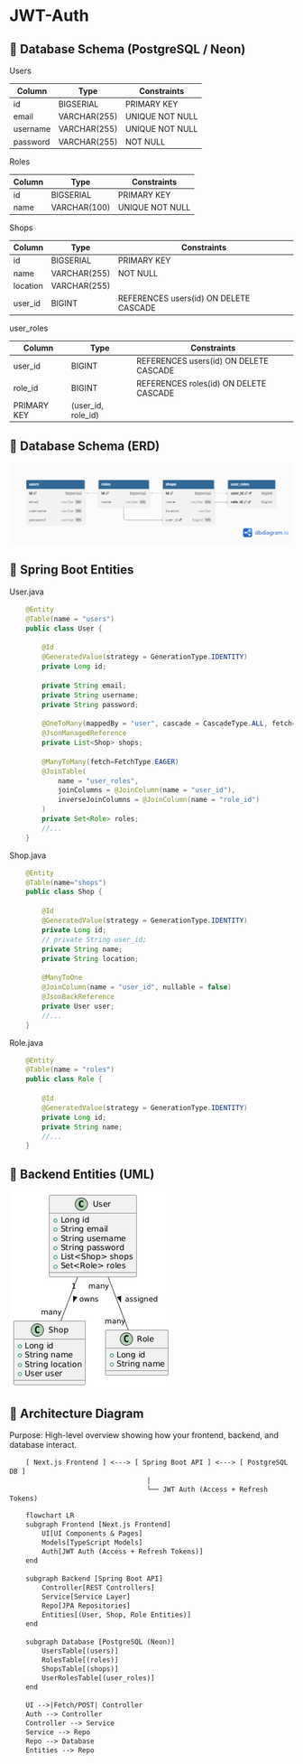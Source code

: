 # JWT-Auth

## 🧩 Database Schema (PostgreSQL / Neon)

Users

| Column   | Type         | Constraints     |
| -------- | ------------ | --------------- |
| id       | BIGSERIAL    | PRIMARY KEY     |
| email    | VARCHAR(255) | UNIQUE NOT NULL |
| username | VARCHAR(255) | UNIQUE NOT NULL |
| password | VARCHAR(255) | NOT NULL        |

Roles

| Column | Type         | Constraints     |
| ------ | ------------ | --------------- |
| id     | BIGSERIAL    | PRIMARY KEY     |
| name   | VARCHAR(100) | UNIQUE NOT NULL |

Shops

| Column   | Type         | Constraints                            |
| -------- | ------------ | -------------------------------------- |
| id       | BIGSERIAL    | PRIMARY KEY                            |
| name     | VARCHAR(255) | NOT NULL                               |
| location | VARCHAR(255) |                                        |
| user_id  | BIGINT       | REFERENCES users(id) ON DELETE CASCADE |

user_roles

| Column      | Type               | Constraints                            |
| ----------- | ------------------ | -------------------------------------- |
| user_id     | BIGINT             | REFERENCES users(id) ON DELETE CASCADE |
| role_id     | BIGINT             | REFERENCES roles(id) ON DELETE CASCADE |
| PRIMARY KEY | (user_id, role_id) |                                        |

## 🧩 Database Schema (ERD)

![Database ER Diagrams](./DocPhotos/JWT-Auth-updated.png)

## 🧱 Spring Boot Entities

User.java

```java
    @Entity
    @Table(name = "users")
    public class User {

        @Id
        @GeneratedValue(strategy = GenerationType.IDENTITY)
        private Long id;
        
        private String email;
        private String username;
        private String password;

        @OneToMany(mappedBy = "user", cascade = CascadeType.ALL, fetch=FetchType.EAGER)
        @JsonManagedReference
        private List<Shop> shops;

        @ManyToMany(fetch=FetchType.EAGER)
        @JoinTable(
            name = "user_roles",
            joinColumns = @JoinColumn(name = "user_id"),
            inverseJoinColumns = @JoinColumn(name = "role_id")
        )
        private Set<Role> roles;
        //...
    }
```

Shop.java

```java
    @Entity
    @Table(name="shops")
    public class Shop {

        @Id
        @GeneratedValue(strategy = GenerationType.IDENTITY)
        private Long id;
        // private String user_id;
        private String name;
        private String location;

        @ManyToOne
        @JoinColumn(name = "user_id", nullable = false)
        @JsonBackReference
        private User user;
        //...
    }
```

Role.java

```java
    @Entity
    @Table(name = "roles")
    public class Role {
        
        @Id
        @GeneratedValue(strategy = GenerationType.IDENTITY)
        private Long id;
        private String name;
        //...
    }
```

## 🧱 Backend Entities (UML)

![System Architecture](./DocPhotos/UML-ClassDiagram-Backend-Entities.png)

<!-- @startuml
class User {
  +Long id
  +String email
  +String username
  +String password
  +List<Shop> shops
  +Set<Role> roles
}

class Shop {
  +Long id
  +String name
  +String location
  +User user
}

class Role {
  +Long id
  +String name
}

User "1" -- "many" Shop : owns >
User "many" -- "many" Role : assigned >
@enduml -->

## 🧠 Architecture Diagram

Purpose: High-level overview showing how your frontend, backend, and database interact.

```pgsql
    [ Next.js Frontend ] <---> [ Spring Boot API ] <---> [ PostgreSQL DB ]
                                  |
                                  └── JWT Auth (Access + Refresh Tokens)
```

```mermaid
    flowchart LR
    subgraph Frontend [Next.js Frontend]
        UI[UI Components & Pages]
        Models[TypeScript Models]
        Auth[JWT Auth (Access + Refresh Tokens)]
    end

    subgraph Backend [Spring Boot API]
        Controller[REST Controllers]
        Service[Service Layer]
        Repo[JPA Repositories]
        Entities[(User, Shop, Role Entities)]
    end

    subgraph Database [PostgreSQL (Neon)]
        UsersTable[(users)]
        RolesTable[(roles)]
        ShopsTable[(shops)]
        UserRolesTable[(user_roles)]
    end

    UI -->|Fetch/POST| Controller
    Auth --> Controller
    Controller --> Service
    Service --> Repo
    Repo --> Database
    Entities --> Repo
```
